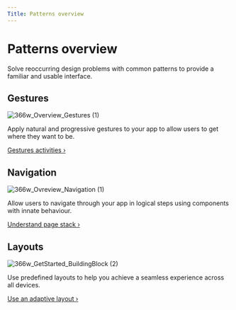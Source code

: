 ```yaml
---
Title: Patterns overview
---
```


# Patterns overview


Solve reoccurring design problems with common patterns to provide a familiar and usable interface.


## Gestures
![366w_Overview_Gestures (1)](https://assets.ubuntu.com/v1/eab8c5a2-366w_Overview_Gestures-1.png)


Apply natural and progressive gestures to your app to allow users to get where they want to be.


[Gestures activities &rsaquo;](/apps/design/patterns/gestures)


## Navigation
![366w_Ovreview_Navigation (1)](https://assets.ubuntu.com/v1/801c7daa-366w_Ovreview_Navigation-1.png)


Allow users to navigate through your app in logical steps using components with innate behaviour.


[Understand page stack &rsaquo;](/apps/design/patterns/navigation)


## Layouts
![366w_GetStarted_BuildingBlock (2)](https://assets.ubuntu.com/v1/33684f26-366w_GetStarted_BuildingBlock-2.png)


Use predefined layouts to help you achieve a seamless experience across all devices.


[Use an adaptive layout &rsaquo;](/apps/design/patterns/layouts)
